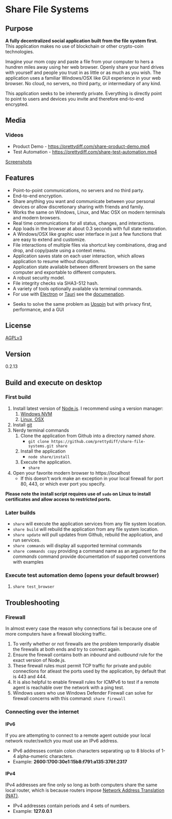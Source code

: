 # Share File Systems

## Purpose
**A fully decentralized social application built from the file system first.**  This application makes no use of blockchain or other crypto-coin technologies.

Imagine your mom copy and paste a file from your computer to hers a hundren miles away using her web browser.  Openly share your hard drives with yourself and people you trust in as little or as much as you wish.  The application uses a familiar Windows/OSX like GUI experience in your web browser.  No cloud, no servers, no third party, or intermediary of any kind.

This application seeks to be inherently private.  Everything is directly point to point to users and devices you invite and therefore end-to-end encrypted.

## Media
### Videos
 * Product Demo - https://prettydiff.com/share-product-demo.mp4
 * Test Automation - https://prettydiff.com/share-test-automation.mp4

[Screenshots](documentation/screenshots.md)

## Features
* Point-to-point communications, no servers and no third party.
* End-to-end encryption.
* Share anything you want and communicate between your personal devices or allow discretionary sharing with friends and family.
* Works the same on Windows, Linux, and Mac OSX on modern terminals and modern browsers.
* Real time communications for all status, changes, and interactions.
* App loads in the browser at about 0.3 seconds with full state restoration.
* A Windows/OSX like graphic user interface in just a few functions that are easy to extend and customize.
* File interactions of multiple files via shortcut key combinations, drag and drop, and copy/paste using a context menu.
* Application saves state on each user interaction, which allows application to resume without disruption.
* Application state available between different browsers on the same computer and exportable to different computers.
* A robust security model.
* File integrity checks via SHA3-512 hash.
* A variety of tools optionally available via terminal commands.
* For use with [Electron](https://www.electronjs.org/) or [Tauri](https://tauri.app/) see the [documenation](./documentation/electron_tauri.md). 
<!-- cspell:disable-next-line -->
* Seeks to solve the same problem as [Upspin](https://upspin.googlesource.com/upspin/) but with privacy first, performance, and a GUI

## License
[AGPLv3](https://www.gnu.org/licenses/agpl-3.0.en.html)

## Version
0.2.13

## Build and execute on desktop
### First build
1. Install latest version of [Node.js](https://nodejs.org). I recommend using a version manager:
   1. [Windows NVM](https://github.com/coreybutler/nvm-windows)
   1. [Linux, OSX](https://github.com/nvm-sh/nvm)
1. Install [git](https://git-scm.com/downloads)
1. Nerdy terminal commands
   1. Clone the application from Github into a directory named *share*.
      * `git clone https://github.com/prettydiff/share-file-systems.git share`
   1. Install the application
      * `node share/install`
   1. Execute the application.
      * `share`
1. Open your favorite modern browser to https://localhost
   * If this doesn't work make an exception in your local firewall for port 80, 443, or which ever port you specify.

**Please note the install script requires use of `sudo` on Linux to install certificates and allow access to restricted ports.**

### Later builds
* `share` will execute the application services from any file system location.
* `share build` will rebuild the application from any file system location.
* `share update` will pull updates from Github, rebuild the application, and run services.
* `share commands` will display all supported terminal commands
* `share commands copy` providing a command name as an argument for the *commands* command provide documentation of supported conventions with examples

### Execute test automation demo (opens your default browser)
1. `share test_browser`

## Troubleshooting
### Firewall
In almost every case the reason why connections fail is because one of more computers have a firewall blocking traffic.
   1. To verify whether or not firewalls are the problem temporarily disable the firewalls at both ends and try to connect again.
   1. Ensure the firewall contains both an *inbound* and *outbound* rule for the exact version of Node.js.
   1. These firewall rules must permit TCP traffic for private and public connections for atleast the ports used by the application, by default that is 443 and 444.
   1. It is also helpful to enable firewall rules for ICMPv6 to test if a remote agent is reachable over the network with a ping test.
   1. Windows users who use Windows Defender Firewall can solve for firewall concerns with this command: `share firewall`

### Connecting over the internet
#### IPv6
If you are attempting to connect to a remote agent outside your local network router/switch you must use an IPv6 address.
   * IPv6 addresses contain colon characters separating up to 8 blocks of 1-4 alpha-numeric characters.
   * Example: **2600:1700:30e1:15b8:f791:a135:376f:2317**

#### IPv4
IPv4 addresses are fine only so long as both computers share the same local router, which is because routers impose [Network Address Translation (NAT)](https://en.wikipedia.org/wiki/Network_address_translation).
   * IPv4 addresses contain periods and 4 sets of numbers.
   * Example: **127.0.0.1**
<!--
## Install on IPhone
1. Download iSH from the app store.  It is a Linux shell.  Open it.
</!-- cspell:disable --/>
1. In iSH execute command to install a package manager: `wget -qO- http://dl-cdn.alpinelinux.org/alpine/v3.12/main/x86/apk-tools-static-2.10.5-r1.apk | tar -xz sbin/apk.static && ./sbin/apk.static add apk-tools && rm sbin/apk.static`
   * For a list of available packages see: https://github.com/ish-app/ish/wiki/What-works%3F
</!-- cspell:enable --/>
1. Then install wget: `apk update && apk add --no-cache wget`
1. Download Node using wget: `wget https://nodejs.org/dist/v15.14.0/node-v15.14.0-linux-x64.tar.xz && tar -xf node-v15.14.0-linux-x64.tar.xz`
-->
